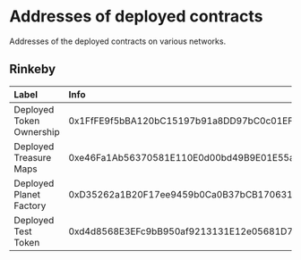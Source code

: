 # Addresses of deployed contracts

Addresses of the deployed contracts on various  networks.  

## Rinkeby 

| Label | Info |
|:--|:---|
| Deployed Token Ownership | 0x1FfFE9f5bBA120bC15197b91a8DD97bC0c01EFAD
| Deployed Treasure Maps | 0xe46Fa1Ab56370581E110E0d00bd49B9E01E55a70
| Deployed Planet Factory | 0xD35262a1B20F17ee9459b0Ca0B37bCB170631617
| Deployed Test Token | 0xd4d8568E3EFc9bB950af9213131E12e05681D7fb
